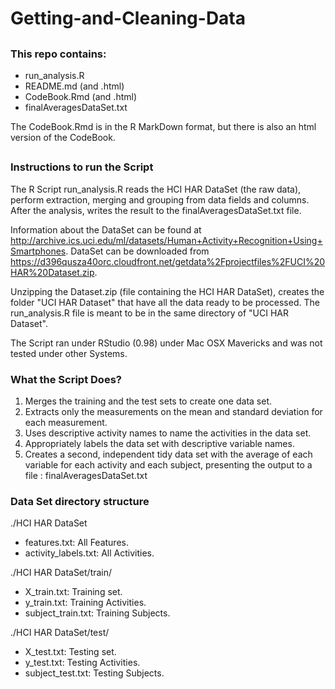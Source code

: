 Getting-and-Cleaning-Data
=========================







## 
### This repo contains:

- run_analysis.R
- README.md (and .html)
- CodeBook.Rmd (and .html)
- finalAveragesDataSet.txt


The CodeBook.Rmd is in the R MarkDown format, but there is also an html version of the CodeBook.

## 
### Instructions to run the Script

The R Script run_analysis.R reads the HCI HAR DataSet (the raw data), perform extraction, merging and grouping from data fields and columns. After the analysis, writes the result to the finalAveragesDataSet.txt file. 

Information about the DataSet can be found at http://archive.ics.uci.edu/ml/datasets/Human+Activity+Recognition+Using+Smartphones.
DataSet can be downloaded from https://d396qusza40orc.cloudfront.net/getdata%2Fprojectfiles%2FUCI%20HAR%20Dataset.zip.

Unzipping the Dataset.zip (file containing the HCI HAR DataSet), creates the folder "UCI HAR Dataset" that have all the data ready to be processed. The run_analysis.R file is meant to be in the same directory of "UCI HAR Dataset".

The Script ran under RStudio (0.98) under Mac OSX Mavericks and was not tested under other Systems.


### What the Script Does?

1) Merges the training and the test sets to create one data set.
2) Extracts only the measurements on the mean and standard deviation for each measurement.
3) Uses descriptive activity names to name the activities in the data set.
4) Appropriately labels the data set with descriptive variable names. 
5) Creates a second, independent tidy data set with the average of each variable for each activity and each subject, presenting the output to a file : finalAveragesDataSet.txt 


### Data Set directory structure

./HCI HAR DataSet

- features.txt: All Features.
- activity_labels.txt: All Activities.

./HCI HAR DataSet/train/

- X_train.txt: Training set.
- y_train.txt: Training Activities.
- subject_train.txt: Training Subjects.

./HCI HAR DataSet/test/

- X_test.txt: Testing set.
- y_test.txt: Testing Activities.
- subject_test.txt: Testing Subjects.